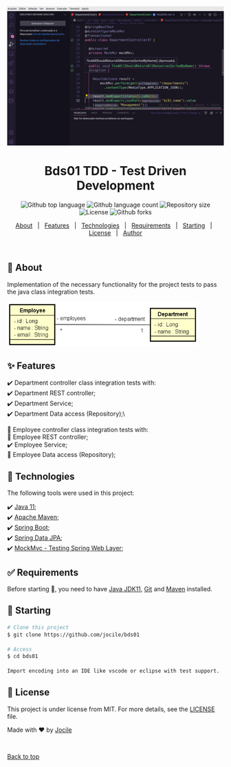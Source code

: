  <div align="center" id="top"> 
<img src="bds.gif" alt="Bds01" />

</div>

<h1 align="center">Bds01 TDD - Test Driven Development</h1>

<p align="center">
  <img alt="Github top language" src="https://img.shields.io/github/languages/top/jocile/bds01?color=56BEB8">

  <img alt="Github language count" src="https://img.shields.io/github/languages/count/jocile/bds01?color=56BEB8">

  <img alt="Repository size" src="https://img.shields.io/github/repo-size/jocile/bds01?color=56BEB8">

  <img alt="License" src="https://img.shields.io/github/license/jocile/bds01?color=56BEB8">

  <!-- <img alt="Github issues" src="https://img.shields.io/github/issues/jocile/bds01?color=56BEB8" /> -->

  <img alt="Github forks" src="https://img.shields.io/github/forks/jocile/bds01?color=56BEB8" />

  <!-- <img alt="Github stars" src="https://img.shields.io/github/stars/jocile/bds01?color=56BEB8" /> -->
</p>

<!-- Status -->

<!-- <h4 align="center">
	🚧  Bds01 🚀 Under construction...  🚧
</h4>

<hr> -->

<p align="center">
  <a href="#dart-about">About</a> &#xa0; | &#xa0; 
  <a href="#sparkles-features">Features</a> &#xa0; | &#xa0;
  <a href="#rocket-technologies">Technologies</a> &#xa0; | &#xa0;
  <a href="#white_check_mark-requirements">Requirements</a> &#xa0; | &#xa0;
  <a href="#checkered_flag-starting">Starting</a> &#xa0; | &#xa0;
  <a href="#memo-license">License</a> &#xa0; | &#xa0;
  <a href="https://github.com/acenelio" target="_blank">Author</a>
</p>

<br>

## :dart: About

Implementation of the necessary functionality for the project tests to pass the java class integration tests.

<img src="Diagram.png" alt="Bds01 diagram" />

## :sparkles: Features

:heavy_check_mark: Department controller class integration tests with:\
 :heavy_check_mark: Department REST controller;\
 :heavy_check_mark: Department Service;\
 :heavy_check_mark: Department Data access (Repository);\

:construction: Employee controller class integration tests with:\
 :construction: Employee REST controller;\
 :heavy_check_mark: Employee Service;\
 :construction: Employee Data access (Repository);

## :rocket: Technologies

The following tools were used in this project:

:heavy_check_mark: [Java 11](https://docs.oracle.com/en/java/javase/11/);\
:heavy_check_mark: [Apache Maven](https://maven.apache.org/guides/index.html);\
:heavy_check_mark: [Spring Boot](https://glysns.gitbook.io/springframework/);\
:heavy_check_mark: [Spring Data JPA](https://docs.spring.io/spring-boot/docs/2.5.6/reference/htmlsingle/#boot-features-jpa-and-spring-data);\
:heavy_check_mark: [MockMvc - Testing Spring Web Layer](https://spring.io/guides/gs/testing-web/);

## :white_check_mark: Requirements

Before starting :checkered_flag:, you need to have [Java JDK11](https://www.oracle.com/java/technologies/downloads/#java11), [Git](https://git-scm.com) and [Maven](https://maven.apache.org/download.cgi) installed.

## :checkered_flag: Starting

```bash
# Clone this project
$ git clone https://github.com/jocile/bds01

# Access
$ cd bds01

Import encoding into an IDE like vscode or eclipse with test support.
```

## :memo: License

This project is under license from MIT. For more details, see the [LICENSE](LICENSE.md) file.

Made with :heart: by <a href="https://github.com/jocile" target="_blank">Jocile</a>

&#xa0;

<a href="#top">Back to top</a>
